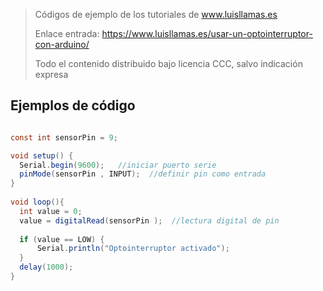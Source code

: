 > Códigos de ejemplo de los tutoriales de www.luisllamas.es
>
> Enlace entrada: https://www.luisllamas.es/usar-un-optointerruptor-con-arduino/
>
> Todo el contenido distribuido bajo licencia CCC, salvo indicación expresa


## Ejemplos de código
```csharp
const int sensorPin = 9;

void setup() {
  Serial.begin(9600);   //iniciar puerto serie
  pinMode(sensorPin , INPUT);  //definir pin como entrada
}
 
void loop(){
  int value = 0;
  value = digitalRead(sensorPin );  //lectura digital de pin
 
  if (value == LOW) {
      Serial.println("Optointerruptor activado");
  }
  delay(1000);
}
```


